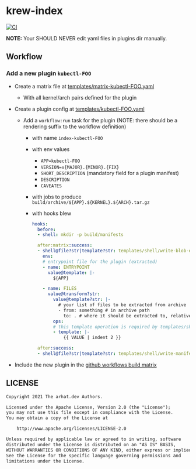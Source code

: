 # krew-index

[![CI](https://github.com/arhat-dev/krew-index/workflows/CI/badge.svg)](https://github.com/arhat-dev/krew-index/actions?query=workflow%3ACI)

__NOTE:__ Your SHOULD NEVER edit yaml files in plugins dir manually.

## Workflow

### Add a new plugin `kubectl-FOO`

- Create a matrix file at [templates/matrix-kubectl-FOO.yaml](./templates)
  - With all kernel/arch pairs defined for the plugin
- Create a plugin config at [templates/kubectl-FOO.yaml](./templates)
  - Add a `workflow:run` task for the plugin (NOTE: there should be a rendering suffix to the workflow definition)
    - with name `index-kubectl-FOO`
    - with env values
      - `APP=kubectl-FOO`
      - `VERSION=v{MAJOR}.{MINOR}.{FIX}`
      - `SHORT_DESCRIPTION` (mandatory field for a plugin manifest)
      - `DESCRIPTION`
      - `CAVEATES`
    - with jobs to produce `build/archive/${APP}.${KERNEL}.${ARCH}.tar.gz`
    - with hooks blew

      ```yaml
      hooks:
        before:
        - shell: mkdir -p build/manifests

        after:matrix:success:
        - shell@file?str|template?str: templates/shell/write-blob-entry.tmpl
          env:
          # entrypoint file for the plugin (extracted)
          - name: ENTRYPOINT
            value@template: |-
              ${APP}

          - name: FILES
            value@transform?str:
              value@template?str: |-
                # your list of files to be extracted from archive
                - from: something # in archive path
                  to: . # where it should be extracted to, relative path to plugin installation dir
              ops:
              # this template operation is required by templates/shell/write-blob-entry.tmpl
              - template: |-
                  {{ VALUE | indent 2 }}

        after:success:
        - shell@file?str|template?str: templates/shell/write-manifest.tmpl
      ```

- Include the new plugin in the [github workflows build matrix](./.github/workflows/ci.yaml)

## LICENSE

```txt
Copyright 2021 The arhat.dev Authors.

Licensed under the Apache License, Version 2.0 (the "License");
you may not use this file except in compliance with the License.
You may obtain a copy of the License at

    http://www.apache.org/licenses/LICENSE-2.0

Unless required by applicable law or agreed to in writing, software
distributed under the License is distributed on an "AS IS" BASIS,
WITHOUT WARRANTIES OR CONDITIONS OF ANY KIND, either express or implied.
See the License for the specific language governing permissions and
limitations under the License.
```
